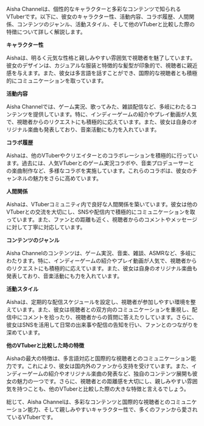 Aisha Channelは、個性的なキャラクターと多彩なコンテンツで知られるVTuberです。以下に、彼女のキャラクター性、活動内容、コラボ履歴、人間関係、コンテンツのジャンル、活動スタイル、そして他のVTuberと比較した際の特徴について詳しく解説します。

**キャラクター性**

Aishaは、明るく元気な性格と親しみやすい雰囲気で視聴者を魅了しています。彼女のデザインは、カジュアルな服装と特徴的な髪型が印象的で、視聴者に親近感を与えます。また、彼女は多言語を話すことができ、国際的な視聴者とも積極的にコミュニケーションを取っています。

**活動内容**

Aisha Channelでは、ゲーム実況、歌ってみた、雑談配信など、多岐にわたるコンテンツを提供しています。特に、インディーゲームの紹介やプレイ動画が人気で、視聴者からのリクエストにも積極的に応えています。また、彼女は自身のオリジナル楽曲も発表しており、音楽活動にも力を入れています。

**コラボ履歴**

Aishaは、他のVTuberやクリエイターとのコラボレーションを積極的に行っています。過去には、人気VTuberとのゲーム実況コラボや、音楽プロデューサーとの楽曲制作など、多様なコラボを実施しています。これらのコラボは、彼女のチャンネルの魅力をさらに高めています。

**人間関係**

Aishaは、VTuberコミュニティ内で良好な人間関係を築いています。彼女は他のVTuberとの交流を大切にし、SNSや配信内で積極的にコミュニケーションを取っています。また、ファンとの距離も近く、視聴者からのコメントやメッセージに対して丁寧に対応しています。

**コンテンツのジャンル**

Aisha Channelのコンテンツは、ゲーム実況、音楽、雑談、ASMRなど、多岐にわたります。特に、インディーゲームの紹介やプレイ動画が人気で、視聴者からのリクエストにも積極的に応えています。また、彼女は自身のオリジナル楽曲も発表しており、音楽活動にも力を入れています。

**活動スタイル**

Aishaは、定期的な配信スケジュールを設定し、視聴者が参加しやすい環境を整えています。また、彼女は視聴者との双方向のコミュニケーションを重視し、配信中にコメントを拾ったり、視聴者からの質問に答えたりしています。さらに、彼女はSNSを活用して日常の出来事や配信の告知を行い、ファンとのつながりを深めています。

**他のVTuberと比較した時の特徴**

Aishaの最大の特徴は、多言語対応と国際的な視聴者とのコミュニケーション能力です。これにより、彼女は国内外のファンから支持を受けています。また、インディーゲームの紹介やオリジナル楽曲の発表など、独自のコンテンツ展開も彼女の魅力の一つです。さらに、視聴者との距離感を大切にし、親しみやすい雰囲気を持つことも、他のVTuberと比較した際の大きな特徴と言えるでしょう。

総じて、Aisha Channelは、多彩なコンテンツと国際的な視聴者とのコミュニケーション能力、そして親しみやすいキャラクター性で、多くのファンから愛されているVTuberです。 